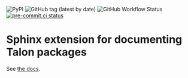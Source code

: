 ![PyPI](https://img.shields.io/pypi/v/talondoc)
![GitHub tag (latest by date)](https://img.shields.io/github/v/tag/wenkokke/talondoc)
![GitHub Workflow Status](https://img.shields.io/github/workflow/status/wenkokke/talondoc/CI)
[![pre-commit.ci status](https://results.pre-commit.ci/badge/github/wenkokke/talonfmt/dev.svg)](https://results.pre-commit.ci/latest/github/wenkokke/talonfmt/dev)

# Sphinx extension for documenting Talon packages

See [the docs](https://wen.works/talondoc/).
